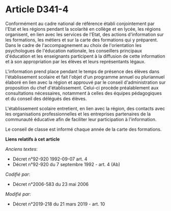 # Article D341-4

Conformément au cadre national de référence établi conjointement par l'Etat et les régions pendant la scolarité en collège et
en lycée, les régions organisent, en lien avec les services de l'Etat, des actions d'information sur les formations, les
métiers et sur la carte des formations qui y préparent. Dans le cadre de l'accompagnement au choix de l'orientation les
psychologues de l'éducation nationale, les conseillers principaux d'éducation et les enseignants participent à la diffusion
de cette information et à son appropriation par les élèves et leurs représentants légaux.

L'information prend place pendant le temps de présence des élèves dans l'établissement scolaire et fait l'objet d'un
programme annuel ou pluriannuel élaboré en lien avec la région et approuvé par le conseil d'administration sur proposition du
chef d'établissement. Celui-ci procède préalablement aux consultations nécessaires, notamment à celles des équipes
pédagogiques et du conseil des délégués des élèves.

L'établissement scolaire entretient, en lien avec la région, des contacts avec les organisations professionnelles et les
entreprises partenaires de la communauté éducative afin de faciliter leur participation à l'information.

Le conseil de classe est informé chaque année de la carte des formations.

**Liens relatifs à cet article**

_Anciens textes_:

  - Décret n°92-920 1992-09-07 art. 4
  - Décret n°92-920 du 7 septembre 1992 - art. 4 (Ab)

_Codifié par_:

  - Décret n°2006-583 du 23 mai 2006

_Modifié par_:

  - Décret n°2019-218 du 21 mars 2019 - art. 10
